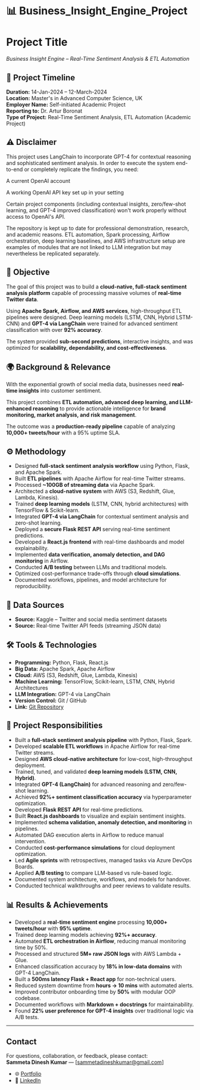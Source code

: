 # 📊 Business_Insight_Engine_Project

# Project Title
*Business Insight Engine – Real-Time Sentiment Analysis & ETL Automation*

## 📅 Project Timeline
**Duration:** 14-Jan-2024 – 12-March-2024  
**Location:** Master's in Advanced Computer Science, UK  
**Employer Name:** Self-initiated Academic Project  
**Reporting to:** Dr. Artur Boronat  
**Type of Project:** Real-Time Sentiment Analysis, ETL Automation (Academic Project)  

##  ⚠️ Disclaimer

This project uses LangChain to incorporate GPT-4 for contextual reasoning and sophisticated sentiment analysis.
In order to execute the system end-to-end or completely replicate the findings, you need:

A current OpenAI account

A working OpenAI API key set up in your setting

Certain project components (including contextual insights, zero/few-shot learning, and GPT-4 improved classification) won't work properly without access to OpenAI's API.

The repository is kept up to date for professional demonstration, research, and academic reasons.
ETL automation, Spark processing, Airflow orchestration, deep learning baselines, and AWS infrastructure setup are examples of modules that are not linked to LLM integration but may nevertheless be replicated separately.
## 📌 Objective
The goal of this project was to build a **cloud-native, full-stack sentiment analysis platform** capable of processing massive volumes of **real-time Twitter data**.  

Using **Apache Spark, Airflow, and AWS services**, high-throughput ETL pipelines were designed. Deep learning models (LSTM, CNN, Hybrid LSTM-CNN) and **GPT-4 via LangChain** were trained for advanced sentiment classification with over **92% accuracy**.  

The system provided **sub-second predictions**, interactive insights, and was optimized for **scalability, dependability, and cost-effectiveness**.  

## 🌍 Background & Relevance
With the exponential growth of social media data, businesses need **real-time insights** into customer sentiment.  

This project combines **ETL automation, advanced deep learning, and LLM-enhanced reasoning** to provide actionable intelligence for **brand monitoring, market analysis, and risk management**.  

The outcome was a **production-ready pipeline** capable of analyzing **10,000+ tweets/hour** with a 95% uptime SLA.

## ⚙️ Methodology
- Designed **full-stack sentiment analysis workflow** using Python, Flask, and Apache Spark.  
- Built **ETL pipelines** with Apache Airflow for real-time Twitter streams.  
- Processed **~100GB of streaming data** via Apache Spark.  
- Architected a **cloud-native system** with AWS (S3, Redshift, Glue, Lambda, Kinesis).  
- Trained **deep learning models** (LSTM, CNN, hybrid architectures) with TensorFlow & Scikit-learn.  
- Integrated **GPT-4 via LangChain** for contextual sentiment analysis and zero-shot learning.  
- Deployed a **secure Flask REST API** serving real-time sentiment predictions.  
- Developed a **React.js frontend** with real-time dashboards and model explainability.  
- Implemented **data verification, anomaly detection, and DAG monitoring** in Airflow.  
- Conducted **A/B testing** between LLMs and traditional models.  
- Optimized cost-performance trade-offs through **cloud simulations**.  
- Documented workflows, pipelines, and model architecture for reproducibility.  

## 📂 Data Sources
- **Source:** Kaggle – Twitter and social media sentiment datasets  
- **Source:** Real-time Twitter API feeds (streaming JSON data)  

## 🛠️ Tools & Technologies
- **Programming:** Python, Flask, React.js  
- **Big Data:** Apache Spark, Apache Airflow  
- **Cloud:** AWS (S3, Redshift, Glue, Lambda, Kinesis)  
- **Machine Learning:** TensorFlow, Scikit-learn, LSTM, CNN, Hybrid Architectures  
- **LLM Integration:** GPT-4 via LangChain  
- **Version Control:** Git / GitHub  
- **Link:** [Git Repository](https://github.com/dineshsammeta1234/Business_Insight_Engine_Project)  

## 📌 Project Responsibilities
- Built a **full-stack sentiment analysis pipeline** with Python, Flask, Spark.  
- Developed **scalable ETL workflows** in Apache Airflow for real-time Twitter streams.  
- Designed **AWS cloud-native architecture** for low-cost, high-throughput deployment.  
- Trained, tuned, and validated **deep learning models (LSTM, CNN, Hybrid)**.  
- Integrated **GPT-4 (LangChain)** for advanced reasoning and zero/few-shot learning.  
- Achieved **92%+ sentiment classification accuracy** via hyperparameter optimization.  
- Developed **Flask REST API** for real-time predictions.  
- Built **React.js dashboards** to visualize and explain sentiment insights.  
- Implemented **schema validation, anomaly detection, and monitoring** in pipelines.  
- Automated DAG execution alerts in Airflow to reduce manual intervention.  
- Conducted **cost-performance simulations** for cloud deployment optimization.  
- Led **Agile sprints** with retrospectives, managed tasks via Azure DevOps Boards.  
- Applied **A/B testing** to compare LLM-based vs rule-based logic.  
- Documented system architecture, workflows, and models for handover.  
- Conducted technical walkthroughs and peer reviews to validate results.  

## 📊 Results & Achievements
- Developed a **real-time sentiment engine** processing **10,000+ tweets/hour** with **95% uptime**.  
- Trained deep learning models achieving **92%+ accuracy**.  
- Automated **ETL orchestration in Airflow**, reducing manual monitoring time by 50%.  
- Processed and structured **5M+ raw JSON logs** with AWS Lambda + Glue.  
- Enhanced classification accuracy by **18% in low-data domains** with GPT-4 LangChain.  
- Built a **500ms latency Flask + React app** for non-technical users.  
- Reduced system downtime from **hours → 10 mins** with automated alerts.  
- Improved contributor onboarding time by **50%** with modular OOP codebase.  
- Documented workflows with **Markdown + docstrings** for maintainability.  
- Found **22% user preference for GPT-4 insights** over traditional logic via A/B tests.  

---

## Contact  
For questions, collaboration, or feedback, please contact:  
**Sammeta Dinesh Kumar** — [sammetadineshkumar@gmail.com]  
- 🌐 [Portfolio]((https://dineshkumarsammeta.github.io/))  
- 🔗 [LinkedIn](https://www.linkedin.com/in/dineshsammeta)  
